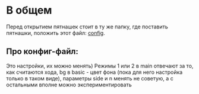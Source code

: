 В общем
=======

Перед открытием пятнашек стоит в ту же папку, где поставить пятнашки, положить этот файл: [config](config.ini).

## Про конфиг-файл:

Это настройки, их можно менять)
Режимы 1 или 2 в main отвечают за то, как считаются хода, bg в basic - цвет фона (пока для него настройка только в таком виде), параметры side и n менять не советую, а с остальными вполне можно экспериментировать